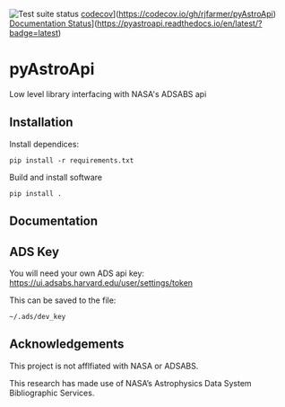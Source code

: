 ![Test suite status](https://github.com/github/docs/actions/workflows/test.yml/badge.svg?branch=feature-1)
[codecov](https://codecov.io/gh/rjfarmer/pyAstroApi/branch/main/graph/badge.svg?token=4VQNTPZYMZ)](https://codecov.io/gh/rjfarmer/pyAstroApi)
[Documentation Status](https://readthedocs.org/projects/pyastroapi/badge/?version=latest)](https://pyastroapi.readthedocs.io/en/latest/?badge=latest)

# pyAstroApi


Low level library interfacing with NASA's ADSABS api

## Installation



Install dependices:

```
pip install -r requirements.txt
```

Build and install software

```
pip install .
```


## Documentation



## ADS Key

You will need your own ADS api key: https://ui.adsabs.harvard.edu/user/settings/token

This can be saved to the file:

```
~/.ads/dev_key
```


## Acknowledgements

This project is not afflfiated with NASA or ADSABS.

This research has made use of NASA’s Astrophysics Data System Bibliographic Services.
